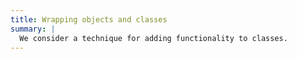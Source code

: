 ```yaml
---
title: Wrapping objects and classes
summary: |
  We consider a technique for adding functionality to classes.
---
```


